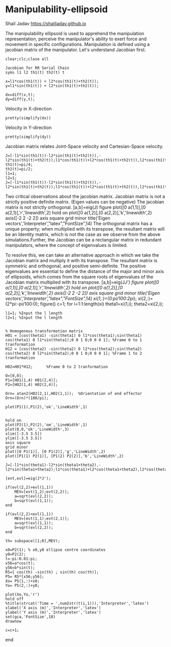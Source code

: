 # Manipulability-ellipsoid
Shail Jadav 
https://shailjadav.github.io

The manipulability ellipsoid is used to apprehend the manipulation representation, perceive the manipulator's ability to exert force and movement in specific configurations. Manipulation is defined using a jacobian matrix of the manipulator.
Let's understand Jacobian first.

```
clear;clc;close all

Jacobian for RR Serial Chain
syms l1 l2 th1(t) th2(t) t

x=l1*cos(th1(t)) + l2*cos(th1(t)+th2(t));
y=l1*sin(th1(t)) + l2*sin(th1(t)+th2(t));

dx=diff(x,t);
dy=diff(y,t);
```
Velocity in X-direction
```
pretty(simplify(dx))
```
Velocity in Y-direction
```
pretty(simplify(dy))
```

Jacobian matrix relates Joint-Space velocity and Cartesian-Space velocity.
 ```
J=[-l1*sin(th1(t))-l2*sin(th1(t)+th2(t)),-l2*sin(th1(t)+th2(t));l1*cos(th1(t))+l2*cos(th1(t)+th2(t)),l2*cos(th1(t)+th2(t))]
th1(t)=pi/4;
th2(t)=pi/2;
l1=1;
l2=1;
J=[-l1*sin(th1(t))-l2*sin(th1(t)+th2(t)),-l2*sin(th1(t)+th2(t));l1*cos(th1(t))+l2*cos(th1(t)+th2(t)),l2*cos(th1(t)+th2(t))]
```
Two critical observations about the jacobian matrix.
 Jacobian matrix is not a strictly positive definite matrix. (Eigen values can be negative)
 The jacobian matrix is not strictly orthogonal.
[a,b]=eig(J)
figure
plot([0 a(1,1)],[0 a(2,1)],'r','linewidth',2)
hold on
plot([0 a(1,2)],[0 a(2,2)],'k','linewidth',2)
axis([-2 2 -2 2])
axis square
grid minor
title('Eigen vectors','Interpreter',"latex","FontSize",14)
The orthogonal matrix has a unique property; when multiplied with its transpose, the resultant matrix will be an Identity matrix, which is not the case as we observe from the above simulations.Further, the Jacobian can be a rectangular matrix in redundant manipulators, where the concept of eigenvalues is limited.

To resolve this, we can take an alternative approach in which we take the Jacobian matrix and multiply it with its transpose. The resultant matrix is symmetric and orthogonal, and positive semi-definite. The positive eigenvalues are essential to define the distance of the major and minor axis of ellipsoids, which comes from the square roots of eigenvalues of the Jacobian matrix multiplied with its transpose.
[a,b]=eig(J*J')
figure
plot([0 a(1,1)],[0 a(2,1)],'r','linewidth',2)
hold on
plot([0 a(1,2)],[0 a(2,2)],'k','linewidth',2)
axis([-2 2 -2 2])
axis square
grid minor
title('Eigen vectors','Interpreter',"latex","FontSize",14)
xi(1,:)=(0:pi/100:2*pi);
xi(2,:)=(2*pi:-pi/100:0);
figure()
c=1;
for i=1:1:length(xi)
    theta1=xi(1,i);
    theta2=xi(2,i);

    l1=1; %Input the l length
    l2=1; %Input the l length


    % Homogeneus transformation matrix
    H01 = [cos(theta1) -sin(theta1) 0 l1*cos(theta1);sin(theta1) cos(theta1) 0 l1*sin(theta1);0 0 1 0;0 0 0 1]; %Frame 0 to 1 tranformation
    H12 = [cos(theta2) -sin(theta2) 0 l2*cos(theta2);sin(theta2) cos(theta2) 0 l2*sin(theta2);0 0 1 0;0 0 0 1]; %Frame 1 to 2 tranformation

    H02=H01*H12;      %Frame 0 to 2 tranformation

    O=[0,0];
    P1=[H01(1,4) H01(2,4)];
    P2=[H02(1,4) H02(2,4)];

    Orn= atan2(H02(2,1),H02(1,1));  %Orientation of end effector
    Orn=(Orn)*(180/pi);

    plot(P1(1),P1(2),'ok','LineWidth',1)


    hold on
    plot(P2(1),P2(2),'om','LineWidth',1)
    plot(0,0,'ok','LineWidth',3)
    xlim([-3.5 3.5])
    ylim([-3.5 3.5])
    axis square
    grid minor
    plot([0 P1(1)], [0 P1(2)],'g','LineWidth',2)
    plot([P1(1) P2(1)], [P1(2) P2(2)],'b','LineWidth',2)

    J=[-l1*sin(theta1)-l2*sin(theta1+theta2),-l2*sin(theta1+theta2);l1*cos(theta1)+l2*cos(theta1+theta2),l2*cos(theta1+theta2)];

    [evt,evl]=eig(J*J');

    if(evl(2,2)>evl(1,1))
        MEV=[evt(1,2);evt(2,2)];
        a=sqrt(evl(2,2));
        b=sqrt(evl(1,1));
    end

    if(evl(2,2)<evl(1,1))
        MEV=[evt(1,1);evt(2,1)];
        a=sqrt(evl(1,1));
        b=sqrt(evl(2,2));
    end

    th= subspace([1;0],MEV);

    x0=P2(1); % x0,y0 ellipse centre coordinates
    y0=P2(2);
    t=-pi:0.01:pi;
    x56=a*cos(t);
    y56=b*sin(t);
    R5=[ cos(th) -sin(th) ; sin(th) cos(th)];
    P5= R5*[x56;y56];
    Xo= P5(1,:)+x0;
    Yo= P5(2,:)+y0;

    plot(Xo,Yo,'r')
    hold off
    %title(strcat('Time = ',num2str(t(i,1))),'Interpreter','latex')
    xlabel('X axis (m)','Interpreter','latex')
    ylabel('Y axis (m)','Interpreter','latex')
    set(gca,'FontSize',18)
    drawnow

    c=c+1;
end




